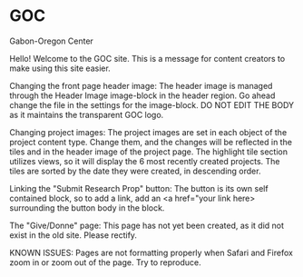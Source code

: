 # GOC
Gabon-Oregon Center

Hello! Welcome to the GOC site. This is a message for content creators to make using this site easier.

Changing the front page header image:
The header image is managed through the Header Image image-block in the header region. Go ahead change the file in the settings
for the image-block. DO NOT EDIT THE BODY as it maintains the transparent GOC logo.

Changing project images:
The project images are set in each object of the project content type. Change them, and the changes will be reflected in the
tiles and in the header image of the project page. The highlight tile section utilizes views, so it will display the 6 most 
recently created projects. The tiles are sorted by the date they were created, in descending order.

Linking the "Submit Research Prop" button:
The button is its own self contained block, so to add a link, add an <a href="your link here></a> surrounding the button body
in the block.

The "Give/Donne" page:
This page has not yet been created, as it did not exist in the old site. Please rectify.

KNOWN ISSUES:
Pages are not formatting properly when Safari and Firefox zoom in or zoom out of the page. Try to reproduce.
